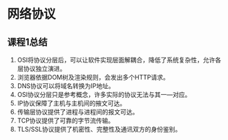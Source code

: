 # 网络协议

## 课程1总结

1. OSI将协议分层后，可以让软件实现层面解耦合，降低了系统复杂性，允许各层协议独立演进。
2. 浏览器依据DOM树及渲染规则，会发出多个HTTP请求。
3. DNS协议可以将域名转换为IP地址。
4. OSI协议分层只是参考概念，许多实际的协议无法与其一—对应。
5. IP协议保障了主机与主机间的掖文可达。
6. 传输层协议提供了进程与进程间的报文可达。
7. TCP协议提供了可靠的字节流传输。
8. TLS/SSL协议提供了机密性、完整性及通讯双方的身份鉴别。